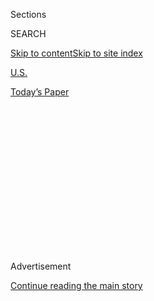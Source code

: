 <div id="app">

<div>

<div>

<div>

<div class="NYTAppHideMasthead css-1q2w90k e1suatyy0">

<div class="section css-ui9rw0 e1suatyy2">

<div class="css-eph4ug er09x8g0">

<div class="css-6n7j50">

</div>

<span class="css-1dv1kvn">Sections</span>

<div class="css-10488qs">

<span class="css-1dv1kvn">SEARCH</span>

</div>

[Skip to content](#site-content)[Skip to site
index](#site-index)

</div>

<div id="masthead-section-label" class="css-1wr3we4 eaxe0e00">

[U.S.](https://www.nytimes3xbfgragh.onion/section/us)

</div>

<div class="css-10698na e1huz5gh0">

</div>

</div>

<div id="masthead-bar-one" class="section hasLinks css-15hmgas e1csuq9d3">

<div class="css-uqyvli e1csuq9d0">

</div>

<div class="css-1uqjmks e1csuq9d1">

</div>

<div class="css-9e9ivx">

[](https://myaccount.nytimes3xbfgragh.onion/auth/login?response_type=cookie&client_id=vi)

</div>

<div class="css-1bvtpon e1csuq9d2">

[Today’s
Paper](https://www.nytimes3xbfgragh.onion/section/todayspaper)

</div>

</div>

</div>

</div>

<div data-aria-hidden="false">

<div id="site-content" data-role="main">

<div>

<div class="css-1aor85t" style="opacity:0.000000001;z-index:-1;visibility:hidden">

<div class="css-1hqnpie">

<div class="css-epjblv">

<span class="css-17xtcya">[U.S.](/section/us)</span><span class="css-x15j1o">|</span><span class="css-fwqvlz">Isaias
Reaches Canada as a Dwindling
Storm</span>

</div>

<div class="css-k008qs">

<div class="css-1iwv8en">

<span class="css-18z7m18"></span>

<div>

</div>

</div>

<span class="css-1n6z4y">https://nyti.ms/2D8JyeB</span>

<div class="css-1705lsu">

<div class="css-4xjgmj">

<div class="css-4skfbu" data-role="toolbar" data-aria-label="Social Media Share buttons, Save button, and Comments Panel with current comment count" data-testid="share-tools">

  - 
  - 
  - 
  - 
    
    <div class="css-6n7j50">
    
    </div>

  - 
  - 

</div>

</div>

</div>

</div>

</div>

</div>

<div class="css-13pd83m">

</div>

<div id="top-wrapper" class="css-1sy8kpn">

<div id="top-slug" class="css-l9onyx">

Advertisement

</div>

[Continue reading the main
story](#after-top)

<div class="ad top-wrapper" style="text-align:center;height:100%;display:block;min-height:250px">

<div id="top" class="place-ad" data-position="top" data-size-key="top">

</div>

</div>

<div id="after-top">

</div>

</div>

<div>

<div id="sponsor-wrapper" class="css-1hyfx7x">

<div id="sponsor-slug" class="css-19vbshk">

Supported by

</div>

[Continue reading the main
story](#after-sponsor)

<div id="sponsor" class="ad sponsor-wrapper" style="text-align:center;height:100%;display:block">

</div>

<div id="after-sponsor">

</div>

</div>

<div class="css-186x18t">

</div>

<div class="css-1vkm6nb ehdk2mb0">

# Isaias Reaches Canada as a Dwindling Storm

</div>

At least two people were killed after a tornado touched down in Bertie
County, N.C., and two others in the United States were killed by falling
trees.

<div class="css-bn0qp euiyums0">

<div class="css-75y64v e16638kd2">

Aug. 4,
2020

</div>

<div class="css-4xjgmj">

<div class="css-d8bdto" data-role="toolbar" data-aria-label="Social Media Share buttons, Save button, and Comments Panel with current comment count" data-testid="share-tools">

  - 
  - 
  - 
  - 
    
    <div class="css-6n7j50">
    
    </div>

  - 
  - 

</div>

</div>

</div>

</div>

<div class="section meteredContent css-1r7ky0e" name="articleBody" itemprop="articleBody">

<div class="css-19qgada">

### Here’s what you need to know:

  - [Isaias brought winds and rain to much of the East
    Coast.](#link-38d68049)
  - [At least two people were killed by a tornado in North
    Carolina.](#link-7961bdbc)
  - [The storm knocked out power over wide areas.](#link-3480f4a1)
  - [High winds topple trees in New York City, killing one
    person.](#link-2673c54)
  - [Why a hurricane spawned so many tornadoes.](#link-5275f1d1)
  - [Homes burned and cars were swept away where the storm made
    landfall.](#link-5066ef1c)
  - [Simultaneous disasters are exposing the hard reality of climate
    change.](#link-665175e7)

</div>

![<span class="css-16f3y1r e13ogyst0">Isaias, which has now reached
Canada, made landfall as a hurricane in North Carolina and unleashed
heavy rains and strong winds as it swept through the Carolinas and into
the
Northeast.</span><span class="css-cch8ym"><span class="css-1dv1kvn">Credit</span><span class="css-cnj6d5 e1z0qqy90" itemprop="copyrightHolder"><span class="css-1ly73wi e1tej78p0">Credit...</span><span>Matt
Slocum/Associated
Press</span></span></span>](https://static01.graylady3jvrrxbe.onion/images/2020/08/04/us/4hpstorm1/4hpstorm1-videoSixteenByNine3000-v2.jpg)

<div class="css-1fanzo5 StoryBodyCompanionColumn">

<div class="css-53u6y8">

## Isaias brought winds and rain to much of the East Coast.

Isaias pounded a large swath of the Atlantic Coast on Tuesday,
unleashing heavy rains and winds as fast as 70 miles per hour as it
swept through the Carolinas and into the
Northeast.

[Isaias](https://www.nytimes3xbfgragh.onion/2020/08/05/nyregion/isaias-hurricane-storm-damage-ny-nj.html),
which made landfall in North Carolina as a Category 1 hurricane and
quickly weakened to a tropical storm, left a trail of floods, fires and
hundreds of thousands of people without electricity. Some of the storm’s
most devastating effects were wrought by a series of tornadoes that it
spawned across its path.

The authorities said at least four people had died in the storm,
including two people who were killed when a tornado struck a
neighborhood in northeast North Carolina. A woman died in St. Mary’s
County, Md., when a tree toppled by the winds landed on her vehicle, and
a person died in New York City under similar circumstances.

</div>

</div>

<div class="css-1fanzo5 StoryBodyCompanionColumn">

<div class="css-53u6y8">

By 11 p.m. Eastern, the center of Isaias, which is written as Isaías in
Spanish and pronounced ees-ah-EE-ahs, had crossed into southern Canada,
about 45 miles east-southeast of Montreal. Most tropical storm warnings
in the United States have ended, but tornadoes could still form in
Maine, according to the National Hurricane
Center.

</div>

</div>

<div class="css-1sngw6j">

[](https://www.nytimes3xbfgragh.onion/interactive/2020/07/31/us/hurricane-isaias-tracker-map.html)

<div class="css-1eoytci">

![](https://static01.graylady3jvrrxbe.onion/images/2020/07/31/us/hurricane-isaias-tracker-map-promo-1596209917104/hurricane-isaias-tracker-map-promo-1596209917104-articleLarge-v10.jpg)

</div>

<div class="css-1rha1bf">

## Isaias Tracking Map

Follow the storm’s path as it moves north along the Atlantic Coast.

</div>

</div>

<div class="css-1fanzo5 StoryBodyCompanionColumn">

<div class="css-53u6y8">

Officials said that the storm’s rapid pace — as fast as 40 m.p.h. —
stood to help limit river flooding and allowed the authorities to
mobilize swiftly.

“All in all, this storm got in, got out pretty quickly,” Gov. Roy Cooper
of North Carolina said in an interview on “Good Morning America” on
Tuesday. Because of that, he added, the damage was not “as great as it
could have been.”

Tornadoes had landed in parts of northeastern North Carolina,
southeastern Virginia and southern New Jersey. Another likely touched
down near Dover, Del.
[Photos](https://slack-redir.net/link?url=https%3A%2F%2Ftwitter.com%2FRichWirdzekWx%2Fstatus%2F1290684400825438208)
and
[videos](https://slack-redir.net/link?url=https%3A%2F%2Ftwitter.com%2FDKDRinc%2Fstatus%2F1290688365830995969)
posted to social media showed trees snapped and pieces of buildings
blown on top of vehicles. The New York City region was under a tornado
watch until 4 p.m.

The storm had delivered only a glancing blow to Florida as it skirted
the coast there, with officials expressing relief that it failed to
cause the level of damage they had feared. Georgia was largely spared as
well.

</div>

</div>

<div class="css-1fanzo5 StoryBodyCompanionColumn">

<div class="css-53u6y8">

## At least two people were killed by a tornado in North Carolina.

The authorities in Bertie County, N.C., were assessing the devastation
caused by a tornado that ripped through a neighborhood overnight,
killing at least two people.

Television footage showed a rural patch of mobile homes that had been
eviscerated, leaving streaks of debris. One home had been reduced to
splintered wood and metal, piled with kitchen appliances, furniture and
laundry.

The Bertie County sheriff, John Holley, told reporters on Tuesday that
the tornado touched down in the early morning hours on Tuesday,
shredding the cluster of homes so intensely that only two still stood.

“The rest of them is pretty much gone,” he said [in an interview with
WVEC-TV](https://www.13newsnow.com/video/news/local/north-carolina/bertie-county-sheriff-john-holley-talks-about-fatality-in-north-carolina/291-99306d30-d640-4e9a-97fa-0221d565f5df),
a television station based in Hampton, Va., adding that the community he
regularly passed during 38 years with the Sheriff’s Department was now
unrecognizable. “It don’t look real,” he said. “It’s sad and it’s
hard.”

<div id="NYT_MAIN_CONTENT_1_REGION" class="css-9tf9ac">

<div>

<div id="styln-election-promo" class="section interactive-content interactive-size-medium css-1ftcdic">

<div class="css-17ih8de interactive-body">

</div>

</div>

</div>

</div>

The authorities said at least 12 people had been hospitalized, and Mr.
Holley said his deputies were looking for at least three people who were
unaccounted for.

“Our hearts are heavy as we continue to survey damage and get the big
picture about what transpired and just how many were impacted,” said Ron
Wesson, the chairman of the Bertie County Board of Commissioners.

The authorities made it to the community in the northeast corner of the
state before the storm had even passed, county officials said, with
emergency workers contending with the wind and rain in the dark of night
as they pulled people from their homes.

</div>

</div>

<div class="css-1fanzo5 StoryBodyCompanionColumn">

<div class="css-53u6y8">

“We want to emphasize that this is not a recovery mission, and rescues
are still taking place,” Mitch Cooper, the emergency management director
for Bertie County, said on Tuesday.

Officials were also trying to take stock of the aftermath across the
state. “We’ve had a number of tornadoes,” Governor Cooper said on “Good
Morning America.” “I’m not sure of the count yet.”

</div>

</div>

<div class="css-79elbk" data-testid="photoviewer-wrapper">

<div class="css-z3e15g" data-testid="photoviewer-wrapper-hidden">

</div>

<div class="css-1a48zt4 ehw59r15" data-testid="photoviewer-children">

![<span class="css-16f3y1r e13ogyst0" data-aria-hidden="true">A dock was
damaged by the storm in Southport, N.C., on
Tuesday.</span><span class="css-cnj6d5 e1z0qqy90" itemprop="copyrightHolder"><span class="css-1ly73wi e1tej78p0">Credit...</span><span>Gerry
Broome/Associated
Press</span></span>](https://static01.graylady3jvrrxbe.onion/images/2020/08/04/us/04isaias-briefing02/merlin_175290774_e44c4b98-5c6c-463b-9399-486509592ffb-articleLarge.jpg?quality=75&auto=webp&disable=upscale)

</div>

</div>

<div class="css-1fanzo5 StoryBodyCompanionColumn">

<div class="css-53u6y8">

## The storm knocked out power over wide areas.

More than three million utility customers along the storm’s path in
North Carolina, Virginia, Maryland, Delaware, New Jersey, Pennsylvania
and New York were without power, according to
[Poweroutage.us](https://poweroutage.us/), a website that tracks and
aggregates reports from utilities.

As of 11 p.m. Eastern time, nearly 1.2 million customers were without
power in New Jersey, a number significantly higher than in any other
state. In New York, more than 800,000 people were without power, and
Connecticut had at least 600,000 customers without power.

Storms can disrupt power in a number of ways. Strong wind gusts can
sometimes snap cables and poles directly, though utilities try to build
and maintain their infrastructure to be wind-resistant. Often the
culprit is a broken tree limb or debris from a building that strikes a
power line, or a skidding vehicle hitting a pole. Lightning strikes can
damage equipment, and so can wind-driven rain or flash floodwaters.

Downed power lines can remain dangerous even when the lights nearby seem
to be out, and wet conditions add to the danger. Utility companies like
Dominion Energy warn the public to [stay at least 30 feet
away](https://twitter.com/DominionEnergy/status/1290609115954323457),
and not to attempt to move them.

</div>

</div>

<div class="css-1fanzo5 StoryBodyCompanionColumn">

<div class="css-53u6y8">

Loss of off-site power caused one reactor at the Brunswick nuclear power
plant in Southport, N.C., to automatically shut down overnight,
according to [a Nuclear Regulatory Commission
notice](https://www.nrc.gov/reading-rm/doc-collections/event-status/event/2020/20200804en.html).
The plant’s other reactor was unaffected. The report said safety systems
worked as intended and the impact of the shutdown was
minimal.

## High winds topple trees in New York City, killing one person.

</div>

</div>

<div class="css-79elbk" data-testid="photoviewer-wrapper">

<div class="css-z3e15g" data-testid="photoviewer-wrapper-hidden">

</div>

<div class="css-1a48zt4 ehw59r15" data-testid="photoviewer-children">

<div class="css-1xdhyk6 erfvjey0">

<span class="css-1ly73wi e1tej78p0">Image</span>

<div class="css-zjzyr8">

<div data-testid="lazyimage-container" style="height:257.77777777777777px">

</div>

</div>

</div>

<span class="css-16f3y1r e13ogyst0" data-aria-hidden="true">A person was
killed in Queens when a tree crushed a vehicle on
Tuesday. </span><span class="css-cnj6d5 e1z0qqy90" itemprop="copyrightHolder"><span class="css-1ly73wi e1tej78p0">Credit...</span><span>Frank
Franklin II/Associated Press</span></span>

</div>

</div>

<div class="css-1fanzo5 StoryBodyCompanionColumn">

<div class="css-53u6y8">

At least one person was killed after Tropical Storm Isaias swept into
New York, battering the Northeast with heavy rain, nearly
hurricane-force winds and tornadoes.

The strong winds snapped branches and felled trees across the region. In
Queens, the person was killed after [a tree fell onto a
vehicle](https://1010wins.radio.com/articles/tree-falls-onto-parked-vehicle-in-queens-killing-1-person),
a spokesman for Mayor Bill de Blasio said.

By 3 p.m., high winds had already caused mayhem in and around New York
City, with the Weather Service expecting “damaging winds” and the threat
of tornadoes to continue through the afternoon.

Branches from trees lining neighborhood streets snapped and fell onto
cars. In Gramercy Park, entire trees were toppled and one was split in
half. Near Washington Square Park, a tree [crashed into a parked
van](https://twitter.com/michelledozois/status/1290733797344935936).

</div>

</div>

<div>

</div>

<div class="css-1fanzo5 StoryBodyCompanionColumn">

<div class="css-53u6y8">

On Tuesday afternoon, the Metropolitan Transportation Authority said
some aboveground subway service, the Metro-North Railroad, Long Island
Rail Road and the Staten Island Ferry were all temporarily suspended.

The Verrazzano-Narrows Bridge was temporarily closed to traffic in both
directions. At a briefing on Tuesday afternoon, Sarah Feinberg, the
interim president of the transit authority, said she could not say when
full subway service would resume.

“As soon as the trees and debris are removed, we’ll obviously be back to
full service,” she said. “Which may take some time given the number of
trees and branches that are down and fences and other debris.”

Before the storm hit, Gov. Andrew M. Cuomo said in a statement on
Tuesday that some inland areas in New York State could see up to six
inches of rain.

He said the state had deployed rescue teams, with boats and high-water
vehicles, to areas that could be hardest-hit by the storm. The state had
also sent out water pumps, chain saws, sandbags and bottled water.

## Why a hurricane spawned so many tornadoes.

As Hurricane Isaias worked its way through the Mid-Atlantic states on
Tuesday, its winds steadily diminishing, a new hazard arose: tornadoes.

[It is not uncommon for hurricanes to spawn
tornadoes](https://www.nytimes3xbfgragh.onion/2020/08/04/climate/hurricanes-tornadoes.html),
and they are similar to those that arise out of large thunderstorms in
the Central Plains, said Jana Houser, an associate professor of
meteorology at Ohio University.

</div>

</div>

<div class="css-1fanzo5 StoryBodyCompanionColumn">

<div class="css-53u6y8">

Tornadoes are created in the outer rain bands of hurricanes, Dr. Houser
said, which contain convective cells — thunderstorms — of their own.
Once the rain bands reach land, surface friction greatly increases,
slowing the storm’s winds that are close to the ground.

“You suddenly create a situation where you have a change in wind speed
and often direction” compared with higher-altitude winds, Dr. Houser
said. This is called wind shear, and it can induce a spinning movement
in the air.

At first this creates a spinning cylinder of air that is parallel to the
ground. But if updrafts tilt the spinning air upright, a tornado is
born.

</div>

</div>

<div class="css-79elbk" data-testid="photoviewer-wrapper">

<div class="css-z3e15g" data-testid="photoviewer-wrapper-hidden">

</div>

<div class="css-1a48zt4 ehw59r15" data-testid="photoviewer-children">

<div class="css-1xdhyk6 erfvjey0">

<span class="css-1ly73wi e1tej78p0">Image</span>

<div class="css-zjzyr8">

<div data-testid="lazyimage-container" style="height:257.77777777777777px">

</div>

</div>

</div>

<span class="css-16f3y1r e13ogyst0" data-aria-hidden="true">Part of a
damaged pier washed ashore in North Myrtle Beach,
S.C.</span><span class="css-cnj6d5 e1z0qqy90" itemprop="copyrightHolder"><span class="css-1ly73wi e1tej78p0">Credit...</span><span>Sean
Rayford/Getty Images</span></span>

</div>

</div>

<div class="css-1fanzo5 StoryBodyCompanionColumn">

<div class="css-53u6y8">

## Homes burned and cars were swept away where the storm made landfall.

Several homes caught fire, cars were swept away in floodwater, and
outdoor stairways were ripped off houses as Isaias made landfall in
Ocean Isle Beach, N.C., late Monday night.

Morgan Strenk watched from her vacation home as rising water flooded the
streets outside and filled her basement with three feet of water.

“We didn’t think it was going to get to this level,” she said.

And while the water crept higher, a more urgent threat emerged: Stepping
onto her porch, Ms. Strenk smelled smoke, and saw a house across the
street going up in flames. The fire then spread to a neighboring house.

</div>

</div>

<div class="css-1fanzo5 StoryBodyCompanionColumn">

<div class="css-53u6y8">

When a family came out of another nearby house, Ms. Strenk said she
signaled with her flashlight to invite them to come shelter with her on
the opposite side of the street.

One of the houses burned completely to the ground, Ms. Strenk said. Only
a burned front porch and stairway remains of the other. Photos she took
show a burned structure with only the stilts remaining, and a car that
was swept up by the flood and dropped nose-down in a pool of water.

“The streets are just covered with debris, a lot of houses right on the
shoreline lost their stairs,” she said on Tuesday. “There’s random
pieces of furniture all over the place.”

In all, fire crews had to put out at least five structure fires, said
Tony Casey, a spokesman for Horry County Fire Rescue, which had come
from South Carolina to help the local
firefighters.

</div>

</div>

<div class="css-cfo9c3">

</div>

<div class="css-1fanzo5 StoryBodyCompanionColumn">

<div class="css-53u6y8">

## Simultaneous disasters are exposing the hard reality of climate change.

Twin emergencies on two coasts this week — Hurricane Isaias and the
Apple Fire, which has burned 27,000 acres in Southern California — offer
a preview of life in a warming world and the steady danger of
overlapping disasters.

And in both places, as well as everywhere between, a
[pandemic](https://www.nytimes3xbfgragh.onion/interactive/2020/world/coronavirus-maps.html)
that keeps worsening.

Experts say that the pair of hazards bracketing the country this week
offers a preview of life under climate change: a relentless grind of
overlapping disasters, major or minor.

</div>

</div>

<div class="css-1fanzo5 StoryBodyCompanionColumn">

<div class="css-53u6y8">

The coronavirus pandemic has further [exposed
flaws](https://www.nytimes3xbfgragh.onion/2020/05/22/climate/fema-volunteer-disaster-response.html)
in the nation’s defenses, including [weak construction
standards](https://www.nytimes3xbfgragh.onion/2019/10/26/climate/building-codes-secret-deal.html)
in vulnerable areas,
[underfunded](https://newrepublic.com/article/158486/towns-arent-equipped-handle-climate-emergencies)
government agencies, and racial and income
[disparities](https://www.nytimes3xbfgragh.onion/2020/05/17/climate/pollution-poverty-coronavirus.html)
that put some communities [at greater
risk](https://www.nytimes3xbfgragh.onion/2020/07/24/climate/houston-flooding-race.html).
Experts argue that the country must fundamentally rethink how it
prepares for similar disasters as the effects of global warming
accelerate.

“State and local governments already stretched with Covid responses must
now stretch even further,” said Lisa Anne Hamilton, adaptation program
director at the Georgetown Climate Center in Washington. Better planning
and preparation are crucial, she added, as the frequency and intensity
of disasters
increase.

</div>

</div>

<div>

</div>

<div class="css-1fanzo5 StoryBodyCompanionColumn">

<div class="css-53u6y8">

## Is a face mask much use in a tropical storm? Not if it gets wet.

</div>

</div>

<div class="css-79elbk" data-testid="photoviewer-wrapper">

<div class="css-z3e15g" data-testid="photoviewer-wrapper-hidden">

</div>

<div class="css-1a48zt4 ehw59r15" data-testid="photoviewer-children">

<div class="css-1xdhyk6 erfvjey0">

<span class="css-1ly73wi e1tej78p0">Image</span>

<div class="css-zjzyr8">

<div data-testid="lazyimage-container" style="height:257.77777777777777px">

</div>

</div>

</div>

<span class="css-16f3y1r e13ogyst0" data-aria-hidden="true">People
walking to Juno Beach, Fla., on Sunday wore face masks despite the rainy
conditions. </span><span class="css-cnj6d5 e1z0qqy90" itemprop="copyrightHolder"><span class="css-1ly73wi e1tej78p0">Credit...</span><span>Saul
Martinez for The New York Times</span></span>

</div>

</div>

<div class="css-1fanzo5 StoryBodyCompanionColumn">

<div class="css-53u6y8">

In recent weeks as the coronavirus has been resurgent in many parts of
the country, experts and politicians alike have implored people to
protect themselves and others by always wearing a face mask in public.

Does that apply when you have to be out in the gusting wind and driving
rain of a tropical storm? Our health columnist Tara Parker-Pope says,
probably not: Face masks [aren’t as
effective](https://www.nursingtimes.net/clinical-archive/infection-control/the-effectiveness-of-surgical-face-masks-what-the-literature-shows-30-09-2003/)
when they are wet.

For one thing, it’s much harder to breathe through a wet mask than a dry
one, Ms. Parker-Pope notes. And on top of that, a moist or wet mask
doesn’t filter as well as a dry mask. The Centers for Disease Control
and Prevention, which recommends mask-wearing in general, says they
[should not be worn when doing things that may get the mask
wet.](https://www.cdc.gov/coronavirus/2019-ncov/prevent-getting-sick/cloth-face-cover-guidance.html)

</div>

</div>

<div class="css-1fanzo5 StoryBodyCompanionColumn">

<div class="css-53u6y8">

It doesn’t take a tropical storm to drench a mask, of course. They can
become soaked with condensation from your breath or sweat from your
face, and some people think of wetting them deliberately to cool off in
hot weather. But the harm done is the same, wherever the moisture comes
from.

A paper surgical mask that gets soaked should probably be discarded, Ms.
Parker-Pope advises, but a cloth mask can be washed, dried and re-used.

When rain is coming down in buckets, social distancing is not likely to
be a problem, and any viral particles exhaled by an infected person
probably would be quickly diluted by gusting wind and rain. So there is
little need to wear a mask out in a rainstorm, Ms. Parker-Pope notes:
“In fact, you should take it off and keep it dry, so if you need to
duck into a store to wait out the storm, you have a dry mask to wear
indoors.”

Reporting was contributed by Johnny Diaz, Christopher Flavelle, Henry
Fountain, Patrick J. Lyons, Tara Parker-Pope, Rick Rojas, Lucy Tompkins,
Daniel Victor, Will Wright, Alan Yuhas and Mihir Zaveri

</div>

</div>

</div>

<div>

</div>

<div>

</div>

<div>

</div>

<div>

<div id="bottom-wrapper" class="css-1ede5it">

<div id="bottom-slug" class="css-l9onyx">

Advertisement

</div>

[Continue reading the main
story](#after-bottom)

<div id="bottom" class="ad bottom-wrapper" style="text-align:center;height:100%;display:block;min-height:90px">

</div>

<div id="after-bottom">

</div>

</div>

</div>

</div>

</div>

## Site Index

<div>

</div>

## Site Information Navigation

  - [© <span>2020</span> <span>The New York Times
    Company</span>](https://help.nytimes3xbfgragh.onion/hc/en-us/articles/115014792127-Copyright-notice)

<!-- end list -->

  - [NYTCo](https://www.nytco.com/)
  - [Contact
    Us](https://help.nytimes3xbfgragh.onion/hc/en-us/articles/115015385887-Contact-Us)
  - [Work with us](https://www.nytco.com/careers/)
  - [Advertise](https://nytmediakit.com/)
  - [T Brand Studio](http://www.tbrandstudio.com/)
  - [Your Ad
    Choices](https://www.nytimes3xbfgragh.onion/privacy/cookie-policy#how-do-i-manage-trackers)
  - [Privacy](https://www.nytimes3xbfgragh.onion/privacy)
  - [Terms of
    Service](https://help.nytimes3xbfgragh.onion/hc/en-us/articles/115014893428-Terms-of-service)
  - [Terms of
    Sale](https://help.nytimes3xbfgragh.onion/hc/en-us/articles/115014893968-Terms-of-sale)
  - [Site
    Map](https://spiderbites.nytimes3xbfgragh.onion)
  - [Help](https://help.nytimes3xbfgragh.onion/hc/en-us)
  - [Subscriptions](https://www.nytimes3xbfgragh.onion/subscription?campaignId=37WXW)

</div>

</div>

</div>

</div>
